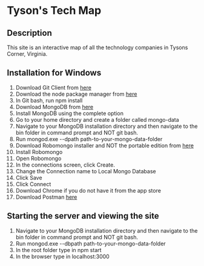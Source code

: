 # Tyson's Tech Map

## Description

This site is an interactive map of all the technology companies in Tysons Corner, Virginia.

## Installation for Windows

1. Download Git Client from [here](https://git-scm.com/downloads)
2. Download the node package manager from [here](https://www.npmjs.com/get-npm)
3. In Git bash, run npm install
4. Download MongoDB from [here](https://www.mongodb.com/download-center#community)
5. Install MongoDB using the complete option
6. Go to your home directory and create a folder called mongo-data
7. Navigate to your MongoDB installation directory and then navigate to the bin folder in command prompt and NOT git bash.
8. Run mongod.exe --dpath path-to-your-mongo-data-folder
9. Download Robomongo installer and NOT the portable edition from [here](https://robomongo.org/download)
10. Install Robomongo
11. Open Robomongo
12. In the connections screen, click Create.
13. Change the Connection name to Local Mongo Database
14. Click Save
15. Click Connect
16. Download Chrome if you do not have it from the app store
17. Download Postman [here](wwww.getpostman.com)

## Starting the server and viewing the site

1. Navigate to your MongoDB installation directory and then navigate to the bin folder in command prompt and NOT git bash.
2. Run mongod.exe --dbpath path-to-your-mongo-data-folder
3. In the root folder type in npm start
4. In the browser type in localhost:3000
